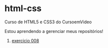 # html-css
Curso de HTML5 e CSS3 do CursoemVideo

Estou aprendendo a gerenciar meus repositórios!
1. [exercicio 008](/Users/Bobs/Desktop/estudos/html-css/exercicios/ex008/index.html)

